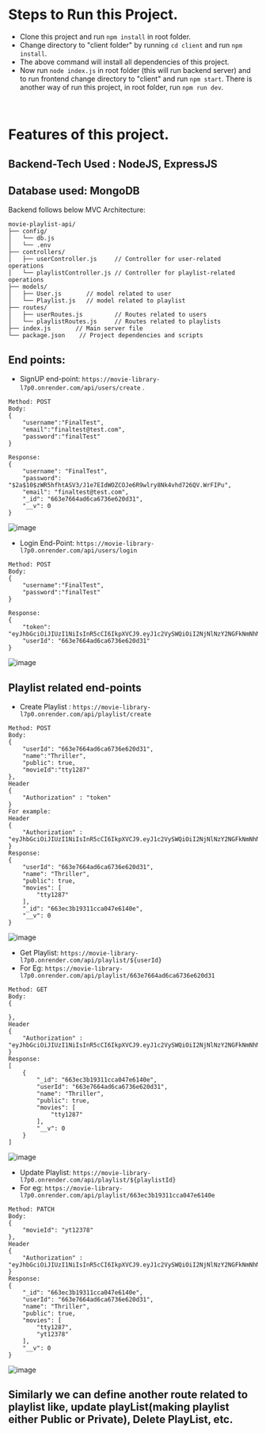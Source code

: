 # Steps to Run this Project.

- Clone this project and run `npm install` in root folder.
- Change directory to "client folder" by running `cd client` and run `npm install`.
- The above command will install all dependencies of this project.
- Now run `node index.js` in root folder (this will run backend server) and to run frontend change directory to "client" and run `npm start`.
There is another way of run this project, in root folder, run `npm run dev`.

<br>

# Features of this project.
## Backend-Tech Used : NodeJS, ExpressJS
## Database used: MongoDB
Backend follows below MVC Architecture:

```
movie-playlist-api/
├── config/
│   └── db.js
│   └── .env 
├── controllers/
│   ├── userController.js     // Controller for user-related operations
│   └── playlistController.js // Controller for playlist-related operations
├── models/
│   ├── User.js       // model related to user
│   └── Playlist.js   // model related to playlist
├── routes/
│   ├── userRoutes.js         // Routes related to users
│   └── playlistRoutes.js     // Routes related to playlists
├── index.js       // Main server file
└── package.json    // Project dependencies and scripts

```

## End points:
-  SignUP end-point: `https://movie-library-l7p0.onrender.com/api/users/create` .
```
Method: POST
Body: 
{
    "username":"FinalTest",
    "email":"finaltest@test.com",
    "password":"finalTest"
}

Response: 
{
    "username": "FinalTest",
    "password": "$2a$10$zWR5hfhtASV3/J1e7EIdWOZCOJe6R9wlry8Nk4vhd726QV.WrFIPu",
    "email": "finaltest@test.com",
    "_id": "663e7664ad6ca6736e620d31",
    "__v": 0
}
```
![image](https://github.com/manish831/Movie-Library/assets/74316266/15a409ab-0211-48d6-9e5f-691c276b55c8)


- Login End-Point: `https://movie-library-l7p0.onrender.com/api/users/login`
```
Method: POST
Body:
{
    "username":"FinalTest",
    "password":"finalTest"
}

Response:
{
    "token": "eyJhbGciOiJIUzI1NiIsInR5cCI6IkpXVCJ9.eyJ1c2VySWQiOiI2NjNlNzY2NGFkNmNhNjczNmU2MjBkMzEiLCJ1c2VybmFtZSI6IkZpbmFsVGVzdCIsImlhdCI6MTcxNTM2OTkzOSwiZXhwIjoxNzE1NDA1OTM5fQ.19AgvqMwhe8TneDin2A6QuDnTPwKitHfczG9ENkZVkY",
    "userId": "663e7664ad6ca6736e620d31"
}
```
![image](https://github.com/manish831/Movie-Library/assets/74316266/23081e0d-9e9d-496a-b4ae-f85c698380f2)

## Playlist related end-points
- Create Playlist : `https://movie-library-l7p0.onrender.com/api/playlist/create`
```
Method: POST
Body:
{
    "userId": "663e7664ad6ca6736e620d31",
    "name":"Thriller",
    "public": true,
    "movieId":"tty1287"
},
Header
{
    "Authorization" : "token"
}
For example:
Header
{
    "Authorization" : "eyJhbGciOiJIUzI1NiIsInR5cCI6IkpXVCJ9.eyJ1c2VySWQiOiI2NjNlNzY2NGFkNmNhNjczNmU2MjBkMzEiLCJ1c2VybmFtZSI6IkZpbmFsVGVzdCIsImlhdCI6MTcxNTM2OTkzOSwiZXhwIjoxNzE1NDA1OTM5fQ.19AgvqMwhe8TneDin2A6QuDnTPwKitHfczG9ENkZVkY"
}
Response:
{
    "userId": "663e7664ad6ca6736e620d31",
    "name": "Thriller",
    "public": true,
    "movies": [
        "tty1287"
    ],
    "_id": "663ec3b19311cca047e6140e",
    "__v": 0
}
```
![image](https://github.com/manish831/Movie-Library/assets/74316266/875b95bb-43df-48bd-b2e5-a25e3e3b0103)

- Get Playlist: `https://movie-library-l7p0.onrender.com/api/playlist/${userId}`
- For Eg: `https://movie-library-l7p0.onrender.com/api/playlist/663e7664ad6ca6736e620d31`
```
Method: GET
Body:
{

},
Header
{
    "Authorization" : "eyJhbGciOiJIUzI1NiIsInR5cCI6IkpXVCJ9.eyJ1c2VySWQiOiI2NjNlNzY2NGFkNmNhNjczNmU2MjBkMzEiLCJ1c2VybmFtZSI6IkZpbmFsVGVzdCIsImlhdCI6MTcxNTM2OTkzOSwiZXhwIjoxNzE1NDA1OTM5fQ.19AgvqMwhe8TneDin2A6QuDnTPwKitHfczG9ENkZVkY"
}
Response:
[
    {
        "_id": "663ec3b19311cca047e6140e",
        "userId": "663e7664ad6ca6736e620d31",
        "name": "Thriller",
        "public": true,
        "movies": [
            "tty1287"
        ],
        "__v": 0
    }
]
```
![image](https://github.com/manish831/Movie-Library/assets/74316266/794b0be4-0029-46e4-a15d-2c501047b94d)

- Update Playlist: `https://movie-library-l7p0.onrender.com/api/playlist/${playlistId}`
- For eg: `https://movie-library-l7p0.onrender.com/api/playlist/663ec3b19311cca047e6140e`

```
Method: PATCH
Body:
{
    "movieId": "yt12378"
},
Header
{
    "Authorization" : "eyJhbGciOiJIUzI1NiIsInR5cCI6IkpXVCJ9.eyJ1c2VySWQiOiI2NjNlNzY2NGFkNmNhNjczNmU2MjBkMzEiLCJ1c2VybmFtZSI6IkZpbmFsVGVzdCIsImlhdCI6MTcxNTM2OTkzOSwiZXhwIjoxNzE1NDA1OTM5fQ.19AgvqMwhe8TneDin2A6QuDnTPwKitHfczG9ENkZVkY"
}
Response:
{
    "_id": "663ec3b19311cca047e6140e",
    "userId": "663e7664ad6ca6736e620d31",
    "name": "Thriller",
    "public": true,
    "movies": [
        "tty1287",
        "yt12378"
    ],
    "__v": 0
}
```

![image](https://github.com/manish831/Movie-Library/assets/74316266/fd6f4a5e-6531-45c4-a617-5cd7e7e9cee4)

## Similarly we can define another route related to playlist like, update playList(making playlist either Public or Private), Delete PlayList, etc.






